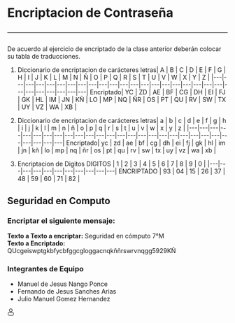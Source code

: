 # Encriptacion de Contraseña  <hr>

<p> De acuerdo al ejercicio de encriptado de la clase anterior deberán colocar su tabla de traducciones. </p>

1. Diccionario de encriptacion de carácteres
   letras| A | B | C | D | E | F | G | H | I | J | K | L | M | N | Ñ | O | P | Q | R | S | T | U | V | W | X | Y | Z |
   |---|---|---|---|---|---|---|---|---|---|---|---|---|---|---|---|---|---|---|---|---|---|---|---|---|---|---|---|
   Encriptado| YC | ZD | AE | BF | CG | DH | EI | FJ | GK | HL | IM | JN | KÑ | LO | MP | NQ | ÑR | OS | PT | QU | RV | SW | TX | UY | VZ | WA | XB |

1. Diccionario de encriptacion de carácteres
   letras| a | b | c | d | e | f | g | h | i | j | k | l | m | n | ñ | o | p | q | r | s | t | u | v | w | x | y | z |
   |---|---|---|---|---|---|---|---|---|---|---|---|---|---|---|---|---|---|---|---|---|---|---|---|---|---|---|---|
   Encriptado| yc | zd | ae | bf | cg | dh | ei | fj | gk | hl | im | jn | kñ | lo | mp | nq | ñr | os | pt | qu | rv | sw | tx | uy | vz | wa | xb |

1. Encriptacion de Digitos
   DIGITOS | 1 | 2 | 3 | 4 | 5 | 6 | 7 | 8 | 9 | 0 |
   |---|---|---|---|---|---|---|---|---|---|---|
   ENCRIPTADO | 93 | 04 | 15 | 26 | 37 | 48 | 59 | 60 | 71 | 82 |

Seguridad en Computo
---------------
### Encriptar el siguiente mensaje:

**Texto a Texto a encriptar:** Seguridad en cómputo 7°M  
**Texto a Encriptado:** QUcgeiswptgkbfycbfggcgloggacnqkññrswrvnqgg5929KÑ

### Integrantes de Equipo
* Manuel de Jesus Nango Ponce
* Fernando de Jesus Sanches Arias
* Julio Manuel Gomez Hernandez

 ![evidencias como funciona](/Encriptacion/img/usuario.png)
